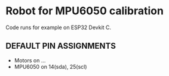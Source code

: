 # Robot for MPU6050 calibration

Code runs for example on ESP32 Devkit C.

## DEFAULT PIN ASSIGNMENTS

- Motors on ...
- MPU6050 on 14(sda), 25(scl)
